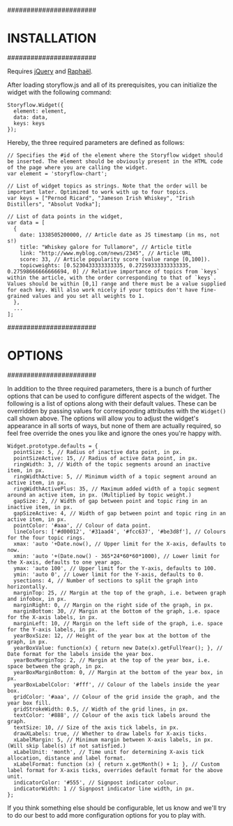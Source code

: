 #######################
# INSTALLATION        #
#######################

Requires [jQuery](http://jquery.com) and [Raphaël](http://raphaeljs.com).

After loading storyflow.js and all of its prerequisites, you can initialize the widget with the following command:

    Storyflow.Widget({
      element: element,
      data: data,
      keys: keys
    });

Hereby, the three required parameters are defined as follows:

    // Specifies the #id of the element where the Storyflow widget should be inserted. The element should be obviously present in the HTML code of the page where you are calling the widget.
    var element = 'storyflow-chart'; 
    
    // List of widget topics as strings. Note that the order will be important later. Optimized to work with up to four topics.
    var keys = ["Pernod Ricard", "Jameson Irish Whiskey", "Irish Distillers", "Absolut Vodka"];
    
    // List of data points in the widget, 
    var data = [
      {
        date: 1338505200000, // Article date as JS timestamp (in ms, not s!)
        title: "Whiskey galore for Tullamore", // Article title
        link: "http://www.myblog.com/news/2345", // Article URL
        score: 33, // Article popularity score (value range [0,100]).
        topicweights: [0.5230433333333335, 0.27259333333333335, 0.27598666666666694, 0] // Relative importance of topics from `keys` within the article, with the order corresponding to that of `keys`. Values should be within [0,1] range and there must be a value supplied for each key. Will also work nicely if your topics don't have fine-grained values and you set all weights to 1.
      },
      ... 
    ];


#######################
# OPTIONS             #
#######################

In addition to the three required parameters, there is a bunch of further options that can be used to configure different aspects of the widget. The following is a list of options along with their default values. These can be overridden by passing values for corresponding attributes with the `Widget()` call shown above. The options will allow you to adjust the widget's appearance in all sorts of ways, but none of them are actually required, so feel free override the ones you like and ignore the ones you're happy with.

    Widget.prototype.defaults = {
      pointSize: 5, // Radius of inactive data point, in px.
      pointSizeActive: 15, // Radius of active data point, in px.
      ringWidth: 3, // Width of the topic segments around an inactive item, in px.
      ringWidthActive: 5, // Minimum width of a topic segment around an active item, in px.
      ringWidthActivePlus: 35, // Maximum added width of a topic segment around an active item, in px. (Multiplied by topic weight.)
      gapSize: 2, // Width of gap between point and topic ring in an inactive item, in px.
      gapSizeActive: 4, // Width of gap between point and topic ring in an active item, in px.
      pointColor: '#aaa', // Colour of data point.
      lineColors: ['#d00012', '#31aad4', '#fcc637', '#be3d8f'], // Colours for the four topic rings.
      xmax: 'auto '+Date.now(), // Upper limit for the X-axis, defaults to now.
      xmin: 'auto '+(Date.now() - 365*24*60*60*1000), // Lower limit for the X-axis, defaults to one year ago.
      ymax: 'auto 100', // Upper limit for the Y-axis, defaults to 100.
      ymin: 'auto 0', // Lower limit for the Y-axis, defaults to 0.
      ysections: 4, // Number of sections to split the graph into horizontally.
      marginTop: 25, // Margin at the top of the graph, i.e. between graph and infobox, in px.
      marginRight: 0, // Margin on the right side of the graph, in px.
      marginBottom: 30, // Margin at the bottom of the graph, i.e. space for the X-axis labels, in px.
      marginLeft: 10, // Margin on the left side of the graph, i.e. space for the Y-axis labels, in px.
      yearBoxSize: 12, // Height of the year box at the bottom of the graph, in px.
      yearBoxValue: function(x) { return new Date(x).getFullYear(); }, // Date format for the labels inside the year box.
      yearBoxMarginTop: 2, // Margin at the top of the year box, i.e. space between the graph, in px.
      yearBoxMarginBottom: 0, // Margin at the bottom of the year box, in px.
      yearBoxLabelColor: '#fff', // Colour of the labels inside the year box.
      gridColor: '#aaa', // Colour of the grid inside the graph, and the year box fill.
      gridStrokeWidth: 0.5, // Width of the grid lines, in px.
      textColor: '#888', // Colour of the axis tick labels around the graph.
      textSize: 10, // Size of the axis tick labels, in px.
      drawXLabels: true, // Whether to draw labels for X-axis ticks.
      xLabelMargin: 5, // Minimum margin between X-axis labels, in px. (Will skip label(s) if not satisfied.) 
      xLabelUnit: 'month', // Time unit for determining X-axis tick allocation, distance and label format.
      xLabelFormat: function (x) { return x.getMonth() + 1; }, // Custom label format for X-axis ticks, overrides default format for the above unit.
      indicatorColor: '#555', // Signpost indicator colour.
      indicatorWidth: 1 // Signpost indicator line width, in px.
    };

If you think something else should be configurable, let us know and we'll try to do our best to add more configuration options for you to play with.
